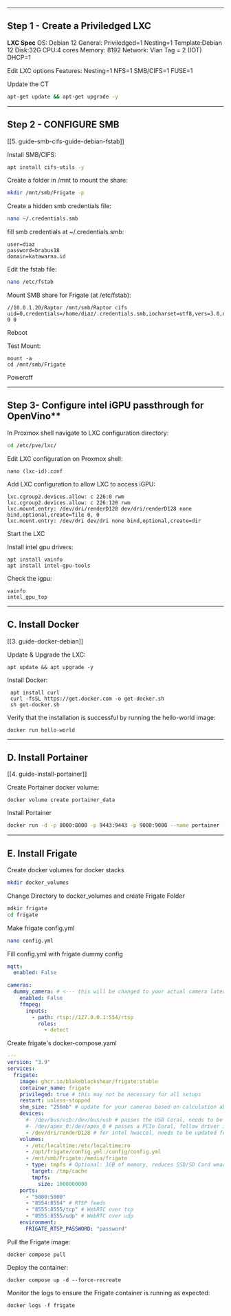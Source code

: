 
---
Step 1 - Create a Priviledged LXC
---
**LXC Spec**
	OS: Debian 12
	General: Priviledged=1 Nesting=1
	Template:Debian 12
	Disk:32G
	CPU:4 cores
	Memory: 8192
	Network: Vlan Tag = 2 (IOT) DHCP=1

Edit LXC options
	Features: Nesting=1 NFS=1 SMB/CIFS=1 FUSE=1

Update the CT
```bash
apt-get update && apt-get upgrade -y
```


----
Step 2 - CONFIGURE SMB
---
 [[5. guide-smb-cifs-guide-debian-fstab]]

Install SMB/CIFS:
```bash
apt install cifs-utils -y
```

Create a folder in /mnt to mount the share:
```bash
mkdir /mnt/smb/Frigate -p
```

Create a hidden smb credentials file:
```bash
nano ~/.credentials.smb
```

fill smb credentials at ~/.credentials.smb:
```
user=diaz
password=brabus18
domain=katawarna.id
```

Edit the fstab file:
```bash
nano /etc/fstab
```

Mount SMB share for Frigate (at /etc/fstab):
```
//10.0.1.20/Raptor /mnt/smb/Raptor cifs uid=0,credentials=/home/diaz/.credentials.smb,iocharset=utf8,vers=3.0,noperm,nobrl 0 0
```

Reboot

Test Mount:
```
mount -a
cd /mnt/smb/Frigate
```

Poweroff


----
Step 3-  Configure intel iGPU passthrough for OpenVino**
---
In Proxmox shell navigate to LXC configuration directory:
```bash
cd /etc/pve/lxc/
```

Edit LXC configuration on Proxmox shell:
```
nano (lxc-id).conf
```

Add LXC configuration to allow LXC to access iGPU:
```
lxc.cgroup2.devices.allow: c 226:0 rwm
lxc.cgroup2.devices.allow: c 226:128 rwm
lxc.mount.entry: /dev/dri/renderD128 dev/dri/renderD128 none bind,optional,create=file 0, 0
lxc.mount.entry: /dev/dri dev/dri none bind,optional,create=dir
```

Start the LXC

Install intel gpu drivers:
```
apt install vainfo
apt install intel-gpu-tools
```

Check the igpu:
```
vainfo
intel_gpu_top
```


----
**C. Install Docker**
---
[[3. guide-docker-debian]] 

Update & Upgrade the LXC:
```
apt update && apt upgrade -y
```

Install Docker:
```
 apt install curl
 curl -fsSL https://get.docker.com -o get-docker.sh
 sh get-docker.sh
```

Verify that the installation is successful by running the hello-world image:
```
docker run hello-world
```


----
**D. Install Portainer**
---
[[4. guide-install-portainer]]

 Create Portainer docker volume:
```
docker volume create portainer_data
```

Install Portainer
```bash
docker run -d -p 8000:8000 -p 9443:9443 -p 9000:9000 --name portainer --restart=always -v /var/run/docker.sock:/var/run/docker.sock -v portainer_data:/data portainer/portainer-ce:latest
```


----
**E. Install Frigate**
---

Create docker volumes for docker stacks
```bash
mkdir docker_volumes
```

 Change Directory to docker_volumes and create Frigate Folder
```bash
mdkir frigate
cd frigate
```

Make frigate config.yml
```bash
nano config.yml
```

Fill config.yml with frigate dummy config
```yml
mqtt:
  enabled: False

cameras:
  dummy_camera: # <--- this will be changed to your actual camera later
    enabled: False
    ffmpeg:
      inputs:
        - path: rtsp://127.0.0.1:554/rtsp
          roles:
            - detect
```

Create frigate's docker-compose.yaml
```yaml
---
version: "3.9"
services:
  frigate:
    image: ghcr.io/blakeblackshear/frigate:stable
    container_name: frigate
    privileged: true # this may not be necessary for all setups
    restart: unless-stopped
    shm_size: "256mb" # update for your cameras based on calculation above
    devices:
      #- /dev/bus/usb:/dev/bus/usb # passes the USB Coral, needs to be modified for other versions
      #- /dev/apex_0:/dev/apex_0 # passes a PCIe Coral, follow driver instructions here https://coral.ai/docs/m2/get-started/#2a-on-linux
      - /dev/dri/renderD128 # for intel hwaccel, needs to be updated for your hardware
    volumes:
      - /etc/localtime:/etc/localtime:ro
      - /opt/frigate/config.yml:/config/config.yml
      - /mnt/smb/Frigate:/media/frigate
      - type: tmpfs # Optional: 1GB of memory, reduces SSD/SD Card wear
        target: /tmp/cache
        tmpfs:
          size: 1000000000
    ports:
      - "5000:5000"
      - "8554:8554" # RTSP feeds
      - "8555:8555/tcp" # WebRTC over tcp
      - "8555:8555/udp" # WebRTC over udp
    environment:
      FRIGATE_RTSP_PASSWORD: "password"
```

Pull the Frigate image: 
```
docker compose pull
```

Deploy the container: 
```
docker compose up -d --force-recreate
```

Monitor the logs to ensure the Frigate container is running as expected:
```
docker logs -f frigate
```

